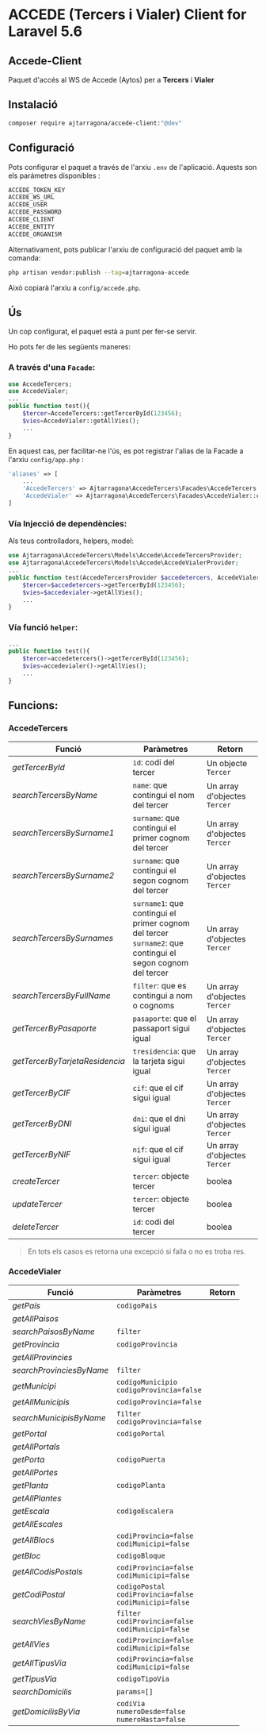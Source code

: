 # ACCEDE (Tercers i Vialer) Client for Laravel 5.6

## Accede-Client

Paquet d'accés al WS de Accede (Aytos) per a **Tercers** i **Vialer**


## Instalació

```bash
composer require ajtarragona/accede-client:"@dev"
```

## Configuració

Pots configurar el paquet a través de l'arxiu `.env` de l'aplicació. Aquests son els parámetres disponibles :
```bash
ACCEDE_TOKEN_KEY 
ACCEDE_WS_URL 
ACCEDE_USER 
ACCEDE_PASSWORD 
ACCEDE_CLIENT 
ACCEDE_ENTITY 
ACCEDE_ORGANISM 
```
Alternativament, pots publicar l'arxiu de configuració del paquet amb la comanda:

```bash
php artisan vendor:publish --tag=ajtarragona-accede
```

Això copiarà l'arxiu a `config/accede.php`.



## Ús

Un cop configurat, el paquet està a punt per fer-se servir. 

Ho pots fer de les següents maneres:

### A través d'una `Facade`:

```php
use AccedeTercers;
use AccedeVialer;
...
public function test(){
	$tercer=AccedeTercers::getTercerById(123456);
	$vies=AccedeVialer::getAllVies();
	...
}
```
En aquest cas, per facilitar-ne l'ús, es pot registrar l'alias de la Facade a l'arxiu `config/app.php` :

```php
'aliases' => [
	...
	'AccedeTercers' => Ajtarragona\AccedeTercers\Facades\AccedeTercers::class,
	'AccedeVialer' => Ajtarragona\AccedeTercers\Facades\AccedeVialer::class
]

```

### Vía Injecció de dependències:

Als teus controlladors, helpers, model:

```php
use Ajtarragona\AccedeTercers\Models\Accede\AccedeTercersProvider;
use Ajtarragona\AccedeTercers\Models\Accede\AccedeVialerProvider;
...
public function test(AccedeTercersProvider $accedetercers, AccedeVialerProvider $accedevialer){
	$tercer=$accedetercers->getTercerById(123456);
	$vies=$accedevialer->getAllVies();
	...
}
```

### Vía funció `helper`:
```php
...
public function test(){
	$tercer=accedetercers()->getTercerById(123456);
	$vies=accedevialer()->getAllVies();
	...
}
```


## Funcions:

### AccedeTercers
Funció | Paràmetres | Retorn 
--- | --- | --- 
*getTercerById* | `id`: codi del tercer| Un objecte `Tercer` 
*searchTercersByName* | `name`: que contingui el nom del tercer | Un array d'objectes `Tercer`
*searchTercersBySurname1* | `surname`: que contingui el primer cognom del tercer | Un array d'objectes `Tercer`
*searchTercersBySurname2* | `surname`: que contingui el segon cognom del tercer | Un array d'objectes `Tercer`
*searchTercersBySurnames* | `surname1`: que contingui el primer cognom del tercer<br/>`surname2`: que contingui el segon cognom del tercer | Un array d'objectes `Tercer`
*searchTercersByFullName* | `filter`: que es contingui a nom o cognoms | Un array d'objectes `Tercer`
*getTercerByPasaporte* | `pasaporte`: que el passaport sigui igual | Un array d'objectes `Tercer`
*getTercerByTarjetaResidencia* | `tresidencia`: que la tarjeta sigui igual | Un array d'objectes `Tercer`
*getTercerByCIF* | `cif`: que el cif sigui igual | Un array d'objectes `Tercer`
*getTercerByDNI* | `dni`: que el dni sigui igual | Un array d'objectes `Tercer`
*getTercerByNIF* | `nif`: que el cif sigui igual | Un array d'objectes `Tercer`
*createTercer* | `tercer`: objecte tercer | boolea
*updateTercer* | `tercer`: objecte tercer | boolea
*deleteTercer* | `id`: codi del tercer | boolea

> En tots els casos es retorna una excepció si falla o no es troba res.


### AccedeVialer
Funció | Paràmetres | Retorn 
--- | --- | --- 
*getPais* | `codigoPais` |
*getAllPaisos* | |
*searchPaisosByName* | `filter` |
*getProvincia* | `codigoProvincia` |
*getAllProvincies* | |
*searchProvinciesByName* | `filter` |
*getMunicipi* | `codigoMunicipio`<br/>`codigoProvincia=false` |
*getAllMunicipis* | `codigoProvincia=false` |
*searchMunicipisByName* | `filter`<br/>`codigoProvincia=false` |
*getPortal* | `codigoPortal` |
*getAllPortals* | |
*getPorta* | `codigoPuerta` |
*getAllPortes* | |
*getPlanta* | `codigoPlanta` |
*getAllPlantes* | |
*getEscala* | `codigoEscalera` |
*getAllEscales* | |
*getAllBlocs* |  `codiProvincia=false`<br/>`codiMunicipi=false` |
*getBloc* | `codigoBloque` |
*getAllCodisPostals* | `codiProvincia=false`<br/> `codiMunicipi=false` |
*getCodiPostal* | `codigoPostal`<br/> `codiProvincia=false`<br/> `codiMunicipi=false` |
*searchViesByName* | `filter`<br/> `codiProvincia=false`<br/> `codiMunicipi=false` |
*getAllVies* | `codiProvincia=false`<br/> `codiMunicipi=false` |
*getAllTipusVia* | `codiProvincia=false`<br/> `codiMunicipi=false` |
*getTipusVia* |  `codigoTipoVia` |
*searchDomicilis* | `params=[]` |
*getDomicilisByVia* | `codiVia`<br/>`numeroDesde=false`<br/>`numeroHasta=false` |
